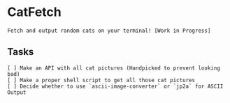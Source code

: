 # CatFetch
	Fetch and output random cats on your terminal! [Work in Progress]

## Tasks
	[ ] Make an API with all cat pictures (Handpicked to prevent looking bad)
	[ ] Make a proper shell script to get all those cat pictures
	[ ] Decide whether to use `ascii-image-converter` or `jp2a` for ASCII Output